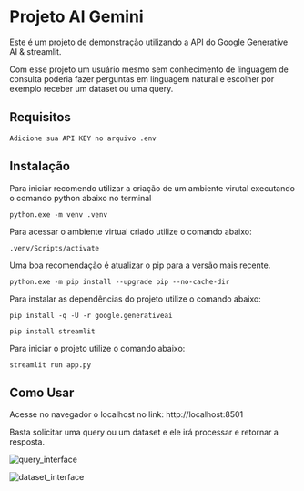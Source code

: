 # Projeto AI Gemini

Este é um projeto de demonstração utilizando a API do Google Generative AI & streamlit.

Com esse projeto um usuário mesmo sem conhecimento de linguagem de consulta poderia fazer perguntas em linguagem natural e escolher por exemplo receber um dataset ou uma query.

## Requisitos
    Adicione sua API KEY no arquivo .env

## Instalação

Para iniciar recomendo utilizar a criação de um ambiente virutal executando o comando python abaixo no terminal

```python.exe -m venv .venv```

Para acessar o ambiente virtual criado utilize o comando abaixo:

```.venv/Scripts/activate```

Uma boa recomendação é atualizar o pip para a versão mais recente.

```python.exe -m pip install --upgrade pip --no-cache-dir```

Para instalar as dependências do projeto utilize o comando abaixo:

```pip install -q -U -r google.generativeai```

```pip install streamlit```

Para iniciar o projeto utilize o comando abaixo:

```streamlit run app.py```

## Como Usar

Acesse no navegador o localhost no link: http://localhost:8501

Basta solicitar uma query ou um dataset e ele irá processar e retornar a resposta.

![query_interface](img/query_interface.png)

![dataset_interface](img/dataset_interface.png)